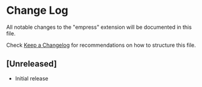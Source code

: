 # Change Log

All notable changes to the "empress" extension will be documented in this file.

Check [Keep a Changelog](http://keepachangelog.com/) for recommendations on how to structure this file.

## [Unreleased]

- Initial release